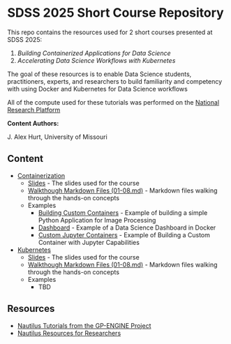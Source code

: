 # SDSS 2025 Short Course Repository

This repo contains the resources used for 2 short courses presented at SDSS 2025: <br />

1. _Building Containerized Applications for Data Science_
2. _Accelerating Data Science Workflows with Kubernetes_

The goal of these resources is to enable Data Science students, practitioners, experts, and researchers to build
familiarity and competency with using Docker and Kubernetes for Data Science workflows

All of the compute used for these tutorials was performed on
the [National Research Platform](https://nationalresearchplatform.org/)

**Content Authors:**

J. Alex Hurt, University of Missouri

## Content

- [Containerization](./Containerization)
  - [Slides](./Containerization/ContainerizationSlides.pdf) - The slides used for the course
  - [Walkthough Markdown Files (01-08.md)](./Containerization) - Markdown files walking through the hands-on concepts
  - Examples
    - [Building Custom Containers](./Containerization/ImageConversion) - Example of building a simple Python Application for Image Processing
    - [Dashboard](./Containerization/dashboard) - Example of a Data Science Dashboard in Docker
    - [Custom Jupyter Containers](./Containerization/GeoJupyter) - Example of Building a Custom Container with Jupyter Capabilities
- [Kubernetes](./Kubernetes)
  - [Slides](./Kubernetes/KubernetesSlides.pdf) - The slides used for the course
  - [Walkthough Markdown Files (01-08.md)](./Kubernetes) - Markdown files walking through the hands-on concepts
  - Examples
    - TBD
      
## Resources

- [Nautilus Tutorials from the GP-ENGINE Project](https://github.com/MUAMLL/gp-engine-tutorials)
- [Nautilus Resources for Researchers](https://github.com/MUAMLL/nautilus)
